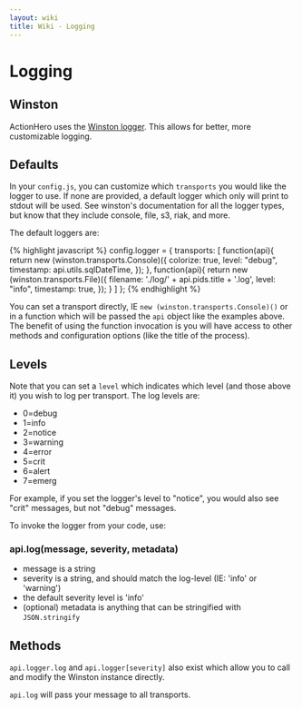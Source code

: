 ```yaml
---
layout: wiki
title: Wiki - Logging
---
```


# Logging

## Winston

ActionHero uses the [Winston logger](https://github.com/flatiron/winston).  This allows for better, more customizable logging.  

## Defaults

In your `config.js`, you can customize which `transports` you would like the logger to use. If none are provided, a default logger which only will print to stdout will be used.  See winston's documentation for all the logger types, but know that they include console, file, s3, riak, and more.

The default loggers are:

{% highlight javascript %}
config.logger = {
  transports: [
    function(api){
      return new (winston.transports.Console)({
        colorize: true, 
        level: "debug", 
        timestamp: api.utils.sqlDateTime,
      });
    },
    function(api){
      return new (winston.transports.File)({
        filename: './log/' + api.pids.title + '.log',
        level: "info",
        timestamp: true,
      });
    }
  ]
};
{% endhighlight %}

You can set a transport directly, IE `new (winston.transports.Console)()` or in a function which will be passed the `api` object like the examples above.  The benefit of using the function invocation is you will have access to other methods and configuration options (like the title of the process).

## Levels

Note that you can set a `level` which indicates which level (and those above it) you wish to log per transport.  The log levels are:

- 0=debug
- 1=info
- 2=notice
- 3=warning
- 4=error
- 5=crit
- 6=alert
- 7=emerg

For example, if you set the logger's level to "notice", you would also see "crit" messages, but not "debug" messages.

To invoke the logger from your code, use:

### api.log(message, severity, metadata)
- message is a string
- severity is a string, and should match the log-level (IE: 'info' or 'warning')
- the default severity level is 'info'
- (optional) metadata is anything that can be stringified with `JSON.stringify`

## Methods

`api.logger.log` and `api.logger[severity]` also exist which allow you to call and modify the Winston instance directly.

`api.log` will pass your message to all transports.